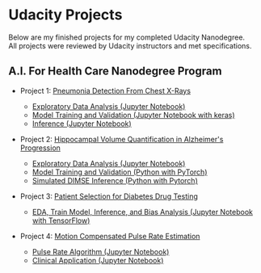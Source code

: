 # Udacity Projects
Below are my finished projects for my completed Udacity Nanodegree.  
All projects were reviewed by Udacity instructors and met specifications.

## A.I. For Health Care Nanodegree Program
- Project 1: [Pneumonia Detection From Chest X-Rays](https://github.com/ElliotY-ML/Pneumonia_Detection_ChestX)
    - [Exploratory Data Analysis (Jupyter Notebook)](https://github.com/ElliotY-ML/Pneumonia_Detection_ChestX/blob/master/1_EDA.ipynb)
    - [Model Training and Validation (Jupyter Notebook with keras)](https://github.com/ElliotY-ML/Pneumonia_Detection_ChestX/blob/master/2_Build_and_Train_Model.ipynb)
    - [Inference (Jupyter Notebook)](https://github.com/ElliotY-ML/Pneumonia_Detection_ChestX/blob/master/3_Inference.ipynb)
	
- Project 2: [Hippocampal Volume Quantification in Alzheimer's Progression](https://github.com/ElliotY-ML/Hippocampus_Segmentation_MRI)
    - [Exploratory Data Analysis (Jupyter Notebook)](https://github.com/ElliotY-ML/Hippocampus_Segmentation_MRI/tree/master/Section%201%20EDA)
    - [Model Training and Validation (Python with PyTorch)](https://github.com/ElliotY-ML/Hippocampus_Segmentation_MRI/tree/master/Section%202%20Train_Eval_Model)
  	- [Simulated DIMSE Inference (Python with Pytorch)](https://github.com/ElliotY-ML/Hippocampus_Segmentation_MRI/tree/master/Section%203%20Simulate%20DIMSE)

- Project 3: [Patient Selection for Diabetes Drug Testing](https://github.com/ElliotY-ML/Predict_Diabetic_Patient_Hospital_Stay)
    - [EDA, Train Model, Inference, and Bias Analysis (Jupyter Notebook with TensorFlow)](https://github.com/ElliotY-ML/Predict_Diabetic_Patient_Hospital_Stay/blob/master/starter_code/student_project_EY_submission.ipynb)
	
- Project 4: [Motion Compensated Pulse Rate Estimation](https://github.com/ElliotY-ML/Heart_Rate_Estimation_PPG_Acc)
    - [Pulse Rate Algorithm (Jupyter Notebook)](https://github.com/ElliotY-ML/Heart_Rate_Estimation_PPG_Acc/tree/master/Part%20I%20Pulse%20Rate%20Algorithm)
    - [Clinical Application (Jupyter Notebook)](https://github.com/ElliotY-ML/Heart_Rate_Estimation_PPG_Acc/tree/master/Part%20II%20Clinical%20Application)
  	
